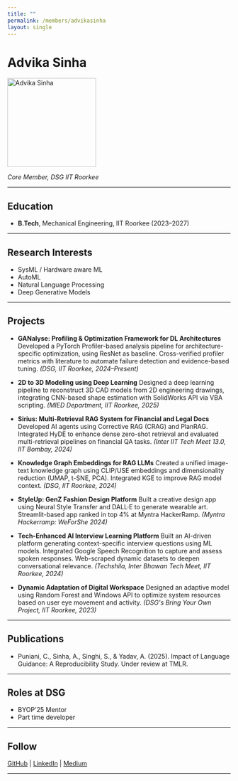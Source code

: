 ```yaml
---
title: ""
permalink: /members/advikasinha
layout: single
---
```


# Advika Sinha

<img src="" width="200" height="200" alt="Advika Sinha">

_Core Member, DSG IIT Roorkee_

---

## Education

- **B.Tech**, Mechanical Engineering, IIT Roorkee (2023–2027)

---

## Research Interests

- SysML / Hardware aware ML
- AutoML
- Natural Language Processing
- Deep Generative Models

---

## Projects

- **GANalyse: Profiling & Optimization Framework for DL Architectures**
  Developed a PyTorch Profiler-based analysis pipeline for architecture-specific optimization, using ResNet as baseline. Cross-verified profiler metrics with literature to automate failure detection and evidence-based tuning. _(DSG, IIT Roorkee, 2024–Present)_

- **2D to 3D Modeling using Deep Learning**
  Designed a deep learning pipeline to reconstruct 3D CAD models from 2D engineering drawings, integrating CNN-based shape estimation with SolidWorks API via VBA scripting. _(MIED Department, IIT Roorkee, 2025)_

- **Sirius: Multi-Retrieval RAG System for Financial and Legal Docs**
  Developed AI agents using Corrective RAG (CRAG) and PlanRAG. Integrated HyDE to enhance dense zero-shot retrieval and evaluated multi-retrieval pipelines on financial QA tasks. _(Inter IIT Tech Meet 13.0, IIT Bombay, 2024)_

- **Knowledge Graph Embeddings for RAG LLMs**
  Created a unified image-text knowledge graph using CLIP/USE embeddings and dimensionality reduction (UMAP, t-SNE, PCA). Integrated KGE to improve RAG model context. _(DSG, IIT Roorkee, 2024)_

- **StyleUp: GenZ Fashion Design Platform**
  Built a creative design app using Neural Style Transfer and DALL·E to generate wearable art. Streamlit-based app ranked in top 4% at Myntra HackerRamp. _(Myntra Hackerramp: WeForShe 2024)_

- **Tech-Enhanced AI Interview Learning Platform**
  Built an AI-driven platform generating context-specific interview questions using ML models. Integrated Google Speech Recognition to capture and assess spoken responses. Web-scraped dynamic datasets to deepen conversational relevance. _(Techshila, Inter Bhawan Tech Meet, IIT Roorkee, 2024)_

- **Dynamic Adaptation of Digital Workspace**
  Designed an adaptive model using Random Forest and Windows API to optimize system resources based on user eye movement and activity. _(DSG's Bring Your Own Project, IIT Roorkee, 2023)_

---

## Publications

- Puniani, C., Sinha, A., Singhi, S., & Yadav, A. (2025). Impact of Language Guidance: A Reproducibility Study. Under review at TMLR.

---

## Roles at DSG

- BYOP'25 Mentor
- Part time developer

---

## Follow

[GitHub](https://github.com/advikasinha) | [LinkedIn](https://www.linkedin.com/in/advika-sinha/) | [Medium](https://medium.com/@advika9shilpi)

---
